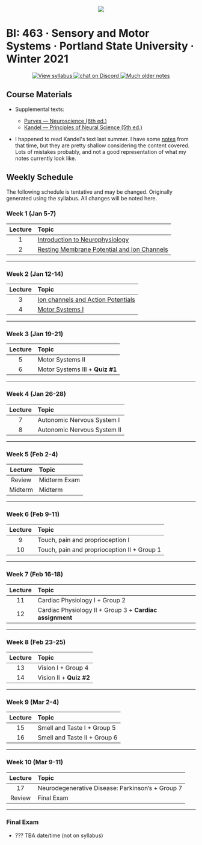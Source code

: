<p align="center">
  <a title="Join BI: 463 Discord Server 🥳" href="https://discord.gg/DHGub8zxzZ">
  <img src="../assets/images/bi-463.ico" />
  </a>
</p>

# BI: 463 · Sensory and Motor Systems · Portland State University · Winter 2021

 <p align="center">
    <a href="motor-and-sensory-W21.pdf">
    <img title="View syllabus" src="https://img.shields.io/badge/BI: 463-Syllabus-informational?logo=adobe-acrobat-reader" >
    </a>
    <a href="https://discord.gg/DHGub8zxzZ">
  <img title="Join BI: 463 Discord Server 🥳" src="https://img.shields.io/discord/790760762418659349?logo=discord"
   alt="chat on Discord">
    </a>
    <a href="neural-science-notes.pdf">
    <img title="Much older notes" src="https://img.shields.io/badge/Old notes-potentially useuful-informational?logo=latex" >
    </a>
</p>

## **Course Materials**

- Supplemental texts:
  - [Purves &mdash; Neuroscience (6th ed.)](https://1lib.us/book/5481039/fb91d9)
  - [Kandel &mdash; Principles of Neural Science (5th ed.) ](https://1lib.us/book/2477222/4a05ed)

- I happened to read Kandel's text last summer. I have some [notes](neural-science-notes.pdf) from that time, but they are pretty shallow considering the content covered. Lots of mistakes probably, and not a good representation of what my notes currently look like.

## **Weekly Schedule**

The following schedule is tentative and may be changed. Originally generated using the syllabus. All changes will be noted here.

### **Week 1** (Jan 5-7)

| Lecture | Topic                                                               |
| :-----: | :------------------------------------------------------------------ |
|    1    | [Introduction to Neurophysiology](slides/lecture-1.pdf)             |
|    2    | [Resting Membrane Potential and Ion Channels](slides/lecture-2.pdf) |

---

### **Week 2** (Jan 12-14)

| Lecture | Topic                                                  |
| :-----: | :----------------------------------------------------- |
|    3    | [Ion channels and Action Potentials](slides/lecture-3) |
|    4    | [Motor Systems I](slides/lecture-4)                    |

---

### **Week 3** (Jan 19-21)

| Lecture | Topic                           |
| :-----: | :------------------------------ |
|    5    | Motor Systems II                |
|    6    | Motor Systems III + **Quiz #1** |

---

### **Week 4** (Jan 26-28)

| Lecture | Topic                       |
| :-----: | :-------------------------- |
|    7    | Autonomic Nervous System I  |
|    8    | Autonomic Nervous System II |

---

### **Week 5** (Feb 2-4)

| Lecture | Topic        |
| :-----: | :----------- |
| Review  | Midterm Exam |
| Midterm | Midterm      |

---

### **Week 6** (Feb 9-11)

| Lecture | Topic                                       |
| :-----: | :------------------------------------------ |
|    9    | Touch, pain and proprioception I            |
|   10    | Touch, pain and proprioception II + Group 1 |

---

### **Week 7** (Feb 16-18)

| Lecture | Topic                                                    |
| :-----: | :------------------------------------------------------- |
|   11    | Cardiac Physiology I + Group 2                           |
|   12    | Cardiac Physiology II + Group 3 + **Cardiac assignment** |

---

### **Week 8** (Feb 23-25)

| Lecture | Topic                   |
| :-----: | :---------------------- |
|   13    | Vision I + Group 4      |
|   14    | Vision II + **Quiz #2** |

---

### **Week 9** (Mar 2-4)

| Lecture | Topic                        |
| :-----: | :--------------------------- |
|   15    | Smell and Taste I + Group 5  |
|   16    | Smell and Taste II + Group 6 |

---

### **Week 10** (Mar 9-11)

| Lecture | Topic                                            |
| :-----: | :----------------------------------------------- |
|   17    | Neurodegenerative Disease: Parkinson’s + Group 7 |
| Review  | Final Exam                                       |

---

### **Final Exam**

- ??? TBA date/time (not on syllabus)

